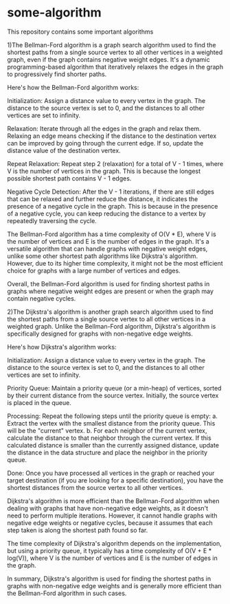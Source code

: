 # some-algorithm
This repository contains some important algorithms


1)The Bellman-Ford algorithm is a graph search algorithm used to find the shortest paths from a single source vertex to all other vertices in a weighted graph, even if the graph contains negative weight edges. It's a dynamic programming-based algorithm that iteratively relaxes the edges in the graph to progressively find shorter paths.

Here's how the Bellman-Ford algorithm works:

Initialization: Assign a distance value to every vertex in the graph. The distance to the source vertex is set to 0, and the distances to all other vertices are set to infinity.

Relaxation: Iterate through all the edges in the graph and relax them. Relaxing an edge means checking if the distance to the destination vertex can be improved by going through the current edge. If so, update the distance value of the destination vertex.

Repeat Relaxation: Repeat step 2 (relaxation) for a total of V - 1 times, where V is the number of vertices in the graph. This is because the longest possible shortest path contains V - 1 edges.

Negative Cycle Detection: After the V - 1 iterations, if there are still edges that can be relaxed and further reduce the distance, it indicates the presence of a negative cycle in the graph. This is because in the presence of a negative cycle, you can keep reducing the distance to a vertex by repeatedly traversing the cycle.

The Bellman-Ford algorithm has a time complexity of O(V * E), where V is the number of vertices and E is the number of edges in the graph. It's a versatile algorithm that can handle graphs with negative weight edges, unlike some other shortest path algorithms like Dijkstra's algorithm. However, due to its higher time complexity, it might not be the most efficient choice for graphs with a large number of vertices and edges.

Overall, the Bellman-Ford algorithm is used for finding shortest paths in graphs where negative weight edges are present or when the graph may contain negative cycles.





2)The Dijkstra's algorithm is another graph search algorithm used to find the shortest paths from a single source vertex to all other vertices in a weighted graph. Unlike the Bellman-Ford algorithm, Dijkstra's algorithm is specifically designed for graphs with non-negative edge weights.

Here's how Dijkstra's algorithm works:

Initialization: Assign a distance value to every vertex in the graph. The distance to the source vertex is set to 0, and the distances to all other vertices are set to infinity.

Priority Queue: Maintain a priority queue (or a min-heap) of vertices, sorted by their current distance from the source vertex. Initially, the source vertex is placed in the queue.

Processing: Repeat the following steps until the priority queue is empty:
a. Extract the vertex with the smallest distance from the priority queue. This will be the "current" vertex.
b. For each neighbor of the current vertex, calculate the distance to that neighbor through the current vertex. If this calculated distance is smaller than the currently assigned distance, update the distance in the data structure and place the neighbor in the priority queue.

Done: Once you have processed all vertices in the graph or reached your target destination (if you are looking for a specific destination), you have the shortest distances from the source vertex to all other vertices.

Dijkstra's algorithm is more efficient than the Bellman-Ford algorithm when dealing with graphs that have non-negative edge weights, as it doesn't need to perform multiple iterations. However, it cannot handle graphs with negative edge weights or negative cycles, because it assumes that each step taken is along the shortest path found so far.

The time complexity of Dijkstra's algorithm depends on the implementation, but using a priority queue, it typically has a time complexity of O(V + E * log(V)), where V is the number of vertices and E is the number of edges in the graph.

In summary, Dijkstra's algorithm is used for finding the shortest paths in graphs with non-negative edge weights and is generally more efficient than the Bellman-Ford algorithm in such cases.
